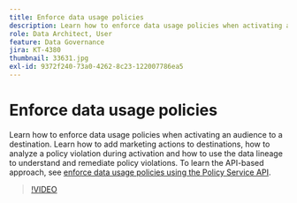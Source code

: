 ```yaml
---
title: Enforce data usage policies
description: Learn how to enforce data usage policies when activating an audience to a destination. Learn how to add marketing actions to destinations, how to analyze a policy violation during activation and how to use the data lineage to understand and remediate policy violations. 
role: Data Architect, User
feature: Data Governance
jira: KT-4380
thumbnail: 33631.jpg
exl-id: 9372f240-73a0-4262-8c23-122007786ea5
---
```

# Enforce data usage policies

Learn how to enforce data usage policies when activating an audience to a destination. Learn how to add marketing actions to destinations, how to analyze a policy violation during activation and how to use the data lineage to understand and remediate policy violations. To learn the API-based approach, see [enforce data usage policies using the Policy Service API](https://experienceleague.adobe.com/docs/experience-platform/data-governance/enforcement/api-enforcement.html).

>[!VIDEO](https://video.tv.adobe.com/v/33631?quality=12&learn=on)
